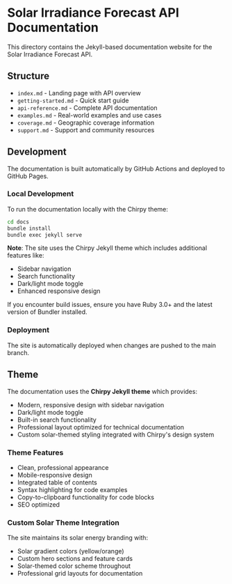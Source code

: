 # Solar Irradiance Forecast API Documentation

This directory contains the Jekyll-based documentation website for the Solar Irradiance Forecast API.

## Structure

- `index.md` - Landing page with API overview
- `getting-started.md` - Quick start guide
- `api-reference.md` - Complete API documentation
- `examples.md` - Real-world examples and use cases
- `coverage.md` - Geographic coverage information
- `support.md` - Support and community resources

## Development

The documentation is built automatically by GitHub Actions and deployed to GitHub Pages.

### Local Development

To run the documentation locally with the Chirpy theme:

```bash
cd docs
bundle install
bundle exec jekyll serve
```

**Note**: The site uses the Chirpy Jekyll theme which includes additional features like:
- Sidebar navigation
- Search functionality
- Dark/light mode toggle
- Enhanced responsive design

If you encounter build issues, ensure you have Ruby 3.0+ and the latest version of Bundler installed.

### Deployment

The site is automatically deployed when changes are pushed to the main branch.

## Theme

The documentation uses the **Chirpy Jekyll theme** which provides:
- Modern, responsive design with sidebar navigation
- Dark/light mode toggle
- Built-in search functionality
- Professional layout optimized for technical documentation
- Custom solar-themed styling integrated with Chirpy's design system

### Theme Features
- Clean, professional appearance
- Mobile-responsive design
- Integrated table of contents
- Syntax highlighting for code examples
- Copy-to-clipboard functionality for code blocks
- SEO optimized

### Custom Solar Theme Integration
The site maintains its solar energy branding with:
- Solar gradient colors (yellow/orange)
- Custom hero sections and feature cards
- Solar-themed color scheme throughout
- Professional grid layouts for documentation